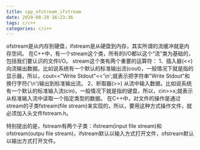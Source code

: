```yaml
---
title: cpp_ofstream_ifstream
date: 2020-08-20 16:23:36
tags: c/c++
categories: c/c++
---
```

ofstream是从内存到硬盘，ifstream是从硬盘到内存，其实所谓的流缓冲就是内存空间。
在C++中，有一个stream这个类，所有的I/O都以这个“流”类为基础的，包括我们要认识的文件I/O。
stream这个类有两个重要的运算符：
1、插入器(<<)
向流输出数据。比如说系统有一个默认的标准输出流(cout)，一般情况下就是指的显示器，所以，cout<<"Write Stdout"<<'\n';就表示把字符串"Write Stdout"和换行字符('\n')输出到标准输出流。
2、析取器(>>)
从流中输入数据。比如说系统有一个默认的标准输入流(cin)，一般情况下就是指的键盘，所以，cin>>x;就表示从标准输入流中读取一个指定类型的数据。
在C++中，对文件的操作是通过stream的子类fstream(file stream)来实现的，所以，要用这种方式操作文件，就必须加入头文件fstream.h。

特别提出的是，fstream有两个子类：ifstream(input file stream)和ofstream(outpu file stream)，ifstream默认以输入方式打开文件，ofstream默认以输出方式打开文件。

